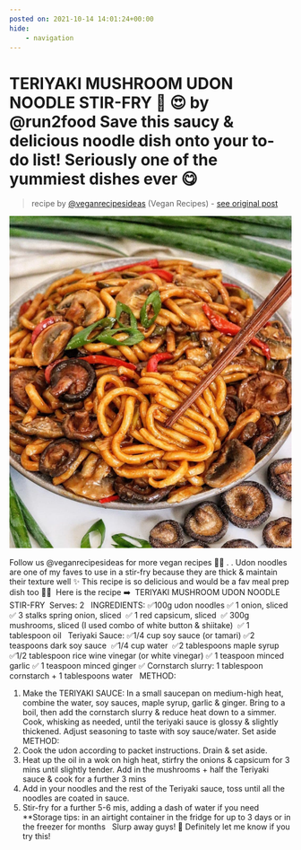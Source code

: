 ```yaml
---
posted on: 2021-10-14 14:01:24+00:00
hide:
    - navigation
---
```


# TERIYAKI MUSHROOM UDON NOODLE STIR-FRY 🍜 😍 by @run2food Save this saucy & delicious noodle dish onto your to-do list! Seriously one of the yummiest dishes ever 😋⁣ 

> recipe by [@veganrecipesideas](https://www.instagram.com/veganrecipesideas/) 
(Vegan Recipes) - [see original post](https://instagram.com/p/CVAvrtjpcuM)

![](../img/veganrecipesideas_14-10-2021_1410.png)


Follow us @veganrecipesideas for more vegan recipes 💚🌱
⁣.
.
Udon noodles are one of my faves to use in a stir-fry because they are thick & maintain their texture well ✨ This recipe is so delicious and would be a fav meal prep dish too 🙌🏼⁣
⁣
Here is the recipe ➡️⁣
⁣
TERIYAKI MUSHROOM UDON NOODLE STIR-FRY⁣
⁣
Serves: 2 ⁣
⁣
INGREDIENTS:⁣
✅100g udon noodles⁣
✅ 1 onion, sliced ⁣
✅ 3 stalks spring onion, sliced ⁣
✅ 1 red capsicum, sliced ⁣
✅ 300g mushrooms, sliced (I used combo of white button & shiitake) ⁣
✅ 1 tablespoon oil ⁣
⁣
Teriyaki Sauce:⁣
✅1/4 cup soy sauce (or tamari)⁣
✅2 teaspoons dark soy sauce ⁣
✅1/4 cup water ⁣
✅2 tablespoons maple syrup ⁣
✅1/2 tablespoon rice wine vinegar (or white vinegar)⁣
✅ 1 teaspoon minced garlic⁣
✅ 1 teaspoon minced ginger⁣
✅ Cornstarch slurry: 1 tablespoon cornstarch + 1 tablespoons water ⁣
⁣
METHOD:⁣
1. Make the TERIYAKI SAUCE: In a small saucepan on medium-high heat, combine the water, soy sauces, maple syrup, garlic & ginger. Bring to a boil, then add the cornstarch slurry & reduce heat down to a simmer. Cook, whisking as needed, until the teriyaki sauce is glossy & slightly thickened. Adjust seasoning to taste with soy sauce/water. Set aside⁣
⁣
METHOD:⁣
1. Cook the udon according to packet instructions. Drain & set aside.⁣
2. Heat up the oil in a wok on high heat, stirfry the onions & capsicum for 3 mins until slightly tender. Add in the mushrooms + half the Teriyaki sauce & cook for a further 3 mins⁣
3. Add in your noodles and the rest of the Teriyaki sauce, toss until all the noodles are coated in sauce.⁣
4. Stir-fry for a further 5-6 mis, adding a dash of water if you need⁣
⁣
**Storage tips:  in an airtight container in the fridge for up to 3 days or in the freezer for months ⁣
⁣
Slurp away guys! 🤤 Definitely let me know if you try this! 